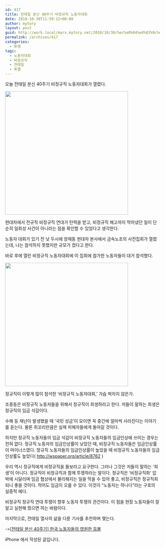 ```yaml
---
id: 417
title: 전태일 분신 40주기 비정규직 노동자대회
date: 2010-10-30T11:59:12+00:00
author: mytory
layout: post
guid: http://work.local/marx.mytory.net/2010/10/30/%ec%a0%84%ed%83%9c%ec%9d%bc-%eb%b6%84%ec%8b%a0-40%ec%a3%bc%ea%b8%b0-%eb%b9%84%ec%a0%95%ea%b7%9c%ec%a7%81-%eb%85%b8%eb%8f%99%ec%9e%90%eb%8c%80%ed%9a%8c/
permalink: /archives/417
categories:
  - 투쟁
tags:
  - 노동자대회
  - 비정규직
  - 전태일
  - 투잴
---
```

오늘 전태일 분신 40주기 비정규직 노동자대회가 열렸다.

<img src="http://work.local/marx.mytory.net/wp-content/uploads/1/cfile23.uf.157D8D174CCC08854778F2.jpg" class="aligncenter" width="400" alt="" filename="itistory-photo-1" filemime="image/jpeg" />
  
현대차에서 전규직 비정규직 연대가 탄력을 받고, 비정규직 해고까지 막아냈던 일이 단순히 일회성 사건이 아니라는 점을 확인할 수 있었다고 생각한다.
  
노동자 대회가 있기 전 낮 두시에 양재동 현대차 본사에서 금속노조의 사전집회가 열렸는데, 나는 참석하지 못했지만 규모가 컸다고 한다.
  
바로 후에 열린 비정규직 노동자대회에 이 집회에 참가한 노동자들이 대거 참석했다.

<img src="http://work.local/marx.mytory.net/wp-content/uploads/1/cfile23.uf.165E28154CCC088C181788.jpg" class="aligncenter" width="400" alt="" filename="itistory-photo-2" filemime="image/jpeg" />
  
정규직이 이렇게 많이 참석한 &#8216;비정규직 노동자대회,&#8217; 가슴 벅차지 않은가.
  
조중동은 비정규직 노동자들을 위해서 정규직이 희생하라고 한다. 저들이 말하는 희생은 정규직의 임금 삭감이다.
  
수해 등 재난이 발생했을 때 &#8216;국민 성금&#8217;이 모이면 꼭 중간에 얼마씩 사라진다는 이야기를 듣는다. 물론 쥐꼬리만큼은 실제 피해자들에게 돌아갈 것이다. 
  
하지만 정규직 노동자들의 임금 삭감이 비정규직 노동자들의 임금인상에 쓰이는 경우는 전혀 없다. 정규직 노동자의 임금인상률이 낮았던 때, 비정규직 노동자들은 임금인상률이 마이너스였다. 정규직 노동자들의 임금인상률이 높았을 때 비정규직 노동자들의 임금인상률도 높았다( <A title="[http://wspaper.org/article/8762]로 이동합니다." href="http://wspaper.org/article/8762" target=_blank>http://wspaper.org/article/8762</A> )
  
우리 역시 정규직에게 비정규직을 돌보라고 요구한다. 그러나 그것은 저들이 말하는 &#8216;희생&#8217;이 아니다. 정규직이 비정규직과 함께 투쟁하라는 말이다. 정규직은 &#8216;비정규직화&#8217; 압박에 시달리며 임금 협상에서 불리해지는 일을 막을 수 있어 좋고, 비정규직은 정규직회되니 좋을 것이다. 적어도 임금이 오를 수 있다. 이것이 &#8220;노동자는 하나다&#8221;라는 구호의 실증적 예다.
  
비정규직 정규직 연대 투쟁이 향후 노동자 투쟁의 관건이다. 이 점을 현장 노동자들이 잘 알고 실현해 줬으면 하는 바람이다.
  
마지막으로, 전태일 열사의 삶을 다룬 기사를 추천하며 맺는다. 
  
-><A title="[http://wspaper.org/article/8752]로 이동합니다." href="http://wspaper.org/article/8752" target=_blank>[전태일 분신 40주기] 한국 노동자들의 영원한 등불</A>

iPhone 에서 작성된 글입니다.
